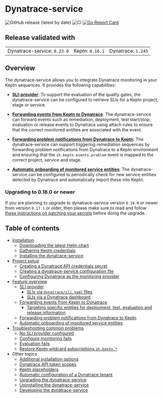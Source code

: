 # Dynatrace-service

![GitHub release (latest by date)](https://img.shields.io/github/v/release/keptn-contrib/dynatrace-service)
![CI](https://github.com/keptn-contrib/dynatrace-service/workflows/CI/badge.svg?branch=master)
[![Go Report Card](https://goreportcard.com/badge/github.com/keptn-contrib/dynatrace-service)](https://goreportcard.com/report/github.com/keptn-contrib/dynatrace-service)

## Release validated with

||||
|---|---|---|
| Dynatrace-service: `0.23.0` | Keptn: `0.16.1` | Dynatrace: `1.245` |


## Overview

The dynatrace-service allows you to integrate Dynatrace monitoring in your Keptn sequences. It provides the following capabilities:

- [**SLI-provider**](documentation/sli-provider.md): To support the evaluation of the quality gates, the dynatrace-service can be configured to retrieve SLIs for a Keptn project, stage or service. 

- [**Forwarding events from Keptn to Dynatrace**](documentation/event-forwarding-to-dynatrace.md): The dynatrace-service can forward events such as remediation, deployment, test start/stop, evaluation or release events to Dynatrace using attach rules to ensure that the correct monitored entities are associated with the event.

- [**Forwarding problem notifications from Dynatrace to Keptn**](documentation/problem-forwarding-to-keptn.md): The dynatrace-service can support triggering remediation sequences by forwarding problem notifications from Dynatrace to a Keptn environment and ensuring that the `sh.keptn.events.problem` event is mapped to the correct project, service and stage.

- [**Automatic onboarding of monitored service entities**](documentation/auto-service-onboarding.md): The dynatrace-service can be configured to periodically check for new service entities detected by Dynatrace and automatically import these into Keptn.

### Upgrading to 0.18.0 or newer

If you are planning to upgrade to dynatrace-service version `0.18.0` or newer from version `0.17.1` or older, then please make sure to read and follow [these instructions on patching your secrets](documentation/patching-dynatrace-secrets.md) before doing the upgrade.

## Table of contents

- [Installation](documentation/installation.md)
  - [Downloading the latest Helm chart](documentation/installation.md#1-download-the-latest-dynatrace-service-helm-chart)
  - [Gathering Keptn credentials](documentation/installation.md#2-gather-keptn-credentials)
  - [Installing the dynatrace-service](documentation/installation.md#3-install-the-dynatrace-service )
- [Project setup](documentation/project-setup.md)
  - [Creating a Dynatrace API credentials secret](documentation/project-setup.md#1-create-a-dynatrace-api-credentials-secret)
  - [Creating a dynatrace-service configuration file](documentation/project-setup.md#2-create-a-dynatrace-service-configuration-file-dynatracedynatraceconfyaml)
  - [Configuring Dynatrace as the monitoring provider](documentation/project-setup.md#3-configure-dynatrace-as-the-monitoring-provider)
- [Feature overview](documentation/feature-overview.md)
  - [SLI provider](documentation/sli-provider.md)
    - [SLIs via `dynatrace/sli.yaml` files](documentation/slis-via-files.md)
    - [SLIs via a Dynatrace dashboard](documentation/slis-via-dashboard.md)
  - [Forwarding events from Keptn to Dynatrace](documentation/event-forwarding-to-dynatrace.md)
    - [Targeting specific entities for deployment, test, evaluation and release information](documentation/event-forwarding-to-dynatrace-to-specific-entities.md)
  - [Forwarding problem notifications from Dynatrace to Keptn](documentation/problem-forwarding-to-keptn.md)
  - [Automatic onboarding of monitored service entities](documentation/auto-service-onboarding.md)
- [Troubleshooting common problems](documentation/troubleshooting.md)
  - [No SLI provider configured](documentation/troubleshooting_no-sli-provider.md)
  - [Configure monitoring fails](documentation/troubleshooting_configure-monitoring-fails.md)
  - [Evaluation fails](documentation/troubleshooting_evaluation-fails.md)
  - [Restore Keptn wildcard subscriptions `sh.keptn.*`](documentation/troubleshooting_restore-keptn-wildcard-subscriptions.md)
- Other topics
  - [Additional installation options](documentation/additional-installation-options.md)
  - [Dynatrace API token scopes](documentation/dynatrace-api-token-scopes.md)
  - [Keptn placeholders](documentation/keptn-placeholders.md)
  - [Automatic configuration of a Dynatrace tenant](documentation/auto-tenant-configuration.md)
  - [Upgrading the dynatrace-service](documentation/other-topics.md#upgrading-the-dynatrace-service)
  - [Uninstalling the dynatrace-service](documentation/other-topics.md#uninstalling-the-dynatrace-service)
  - [Developing the dynatrace-service](documentation/other-topics.md#developing-the-dynatrace-service)
